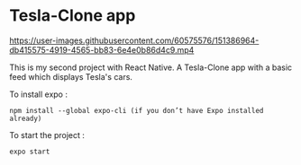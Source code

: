 # Tesla-Clone app

https://user-images.githubusercontent.com/60575576/151386964-db415575-4919-4565-bb83-6e4e0b86d4c9.mp4

This is my second project with React Native. 
A Tesla-Clone app with a basic feed which displays Tesla's cars.

To install expo :
```
npm install --global expo-cli (if you don’t have Expo installed already)
``` 
To start the project :
```
expo start
```
